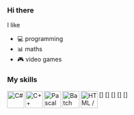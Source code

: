 ### Hi there

I like
- :computer: programming
- :bar_chart: maths
- :video_game: video games

### My skills
[<img align="left" alt="C#" width="40px" height="40px" src="https://upload.wikimedia.org/wikipedia/commons/thumb/0/0d/C_Sharp_wordmark.svg/150px-C_Sharp_wordmark.svg.png"/>]
[<img align="left" alt="C++" width="40px" height="40px" src="https://upload.wikimedia.org/wikipedia/commons/thumb/1/18/ISO_C%2B%2B_Logo.svg/71px-ISO_C%2B%2B_Logo.svg.png"/>]
[<img align="left" alt="Pascal" width="40px" height="40px" src="https://i.ytimg.com/vi/keW2PYcZ-3Q/hqdefault.jpg"/>]
[<img align="left" alt="Batch" width="40px" height="40px" src="http://s1.iconbird.com/ico/0512/Pleasant/file1337622849.png"/>]
[<img align="left" alt="HTML / CSS / JavaScript" width="40px" height="40px" src="https://encrypted-tbn0.gstatic.com/images?q=tbn%3AANd9GcTraQ27hl5HdKrnSYlRPBn6IETt9p-6ZYgWSQ&usqp=CAU"/>]
